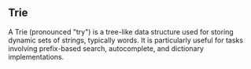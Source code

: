 ## Trie

A Trie (pronounced "try") is a tree-like data structure used for storing dynamic sets of strings, typically words. It is particularly useful for tasks involving prefix-based search, autocomplete, and dictionary implementations.
